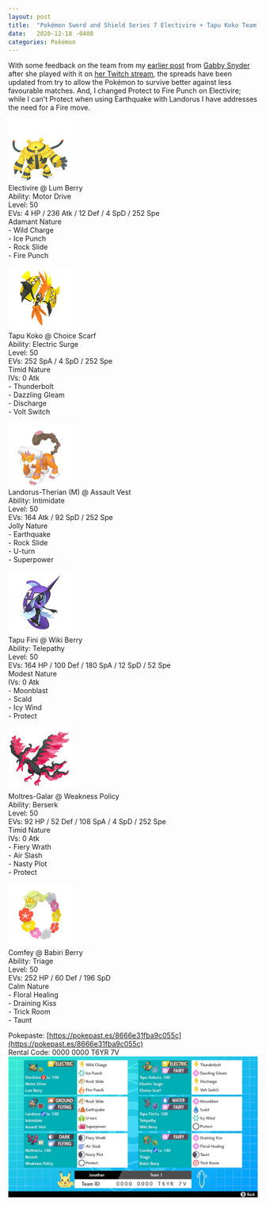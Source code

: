 ```yaml
---
layout: post
title:  "Pokémon Sword and Shield Series 7 Electivire + Tapu Koko Team Followup"
date:   2020-12-18 -0400
categories: Pokémon
---
```

<link rel="stylesheet" href="/assets/pokemon.css">

With some feedback on the team from my [earlier post](/posts/2020/12/01/Pokemon-Series-7-Team) from [Gabby Snyder](https://twitter.com/GabbySnyder) after she played with it on [her Twitch stream](https://www.twitch.tv/simplygabby), the spreads have been updated from try to allow the Pokémon to survive better against less favourable matches. And, I changed Protect to Fire Punch on Electivire; while I can't Protect when using Earthquake with Landorus I have addresses the need for a Fire move.

<div id="team" markdown="1">

![Electivire](/images/pokemon/sprites/466-electivire.png) <br>
Electivire @ Lum Berry <br>
Ability: Motor Drive <br>
Level: 50 <br>
EVs: 4 HP / 236 Atk / 12 Def / 4 SpD / 252 Spe <br>
Adamant Nature <br>
\- Wild Charge <br>
\- Ice Punch <br>
\- Rock Slide <br>
\- Fire Punch <br>

![Tapu Koko](/images/pokemon/sprites/785-tapu-koko.png) <br>
Tapu Koko @ Choice Scarf <br>
Ability: Electric Surge <br>
Level: 50 <br>
EVs: 252 SpA / 4 SpD / 252 Spe <br>
Timid Nature <br>
IVs: 0 Atk <br>
\- Thunderbolt <br>
\- Dazzling Gleam <br>
\- Discharge <br>
\- Volt Switch <br>

![Landorus Therian](/images/pokemon/sprites/645-landorus-therian.png) <br>
Landorus-Therian (M) @ Assault Vest <br>
Ability: Intimidate <br>
Level: 50 <br>
EVs: 164 Atk / 92 SpD / 252 Spe <br>
Jolly Nature <br>
\- Earthquake <br>
\- Rock Slide <br>
\- U-turn <br>
\- Superpower <br>

![Tapu Fini](/images/pokemon/sprites/788-tapu-fini.png) <br>
Tapu Fini @ Wiki Berry <br>
Ability: Telepathy <br>
Level: 50 <br>
EVs: 164 HP / 100 Def / 180 SpA / 12 SpD / 52 Spe <br>
Modest Nature <br>
IVs: 0 Atk <br>
\- Moonblast <br>
\- Scald <br>
\- Icy Wind <br>
\- Protect <br>

![Galarian Moltres](/images/pokemon/sprites/146-moltres-galarian.png) <br>
Moltres-Galar @ Weakness Policy <br>
Ability: Berserk <br>
Level: 50 <br>
EVs: 92 HP / 52 Def / 108 SpA / 4 SpD / 252 Spe <br>
Timid Nature <br>
IVs: 0 Atk <br>
\- Fiery Wrath <br>
\- Air Slash <br>
\- Nasty Plot <br>
\- Protect <br>

![Comfey](/images/pokemon/sprites/764-comfey.png) <br>
Comfey @ Babiri Berry <br>
Ability: Triage <br>
Level: 50 <br>
EVs: 252 HP / 60 Def / 196 SpD <br>
Calm Nature <br>
\- Floral Healing <br>
\- Draining Kiss <br>
\- Trick Room <br>
\- Taunt <br>

</div>

Pokepaste: [https://pokepast.es/8666e31fba9c055c](https://pokepast.es/8666e31fba9c055c) <br>
Rental Code: 0000 0000 T6YR 7V <br>
![Team Rental](/images/pokemon/2020_12_18_rental_team.jpg)
